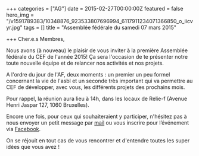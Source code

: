 +++
categories = ["AG"]
date = 2015-02-27T00:00:00Z
featured = false
hero_img = "/v1591789383/10348876_923533807696994_6117911234071366850_o_iicvyr.jpg"
tags = []
title = "Assemblée fédérale du samedi 07 mars 2015"

+++
Cher.e.s Membres,

Nous avons (à nouveau) le plaisir de vous inviter à la première Assemblée fédérale du CEF de l'année 2015! Ça sera l'occasion de te présenter notre toute nouvelle équipe et de relancer nos activités et nos projets.

A l'ordre du jour de l'AF, deux moments : un premier un peu formel concernant la vie de l'asbl et un seconde très important qui va permettre au CEF de développer, avec vous, les différents projets des prochains mois.

Pour rappel, la réunion aura lieu à 14h, dans les locaux de Relie-f (Avenue Henri Jaspar 127, 1060 Bruxelles).

Encore une fois, pour ceux qui souhaiteraient y participer, n'hésitez pas à nous envoyer un petit message par [mail](mailto:cef.asbl@lecef.org "cef.asbl@lecef.org") ou vous inscrire pour l’événement via [Facebook](https://www.facebook.com/events/808957249197611 "https://www.facebook.com/events/808957249197611").

On se réjouit en tout cas de vous rencontrer et d'entendre toutes les super idées que vous avez !